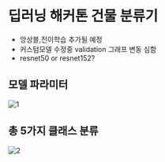 # 딥러닝 해커톤 건물 분류기  

* 앙상블,전이학습 추가될 예정
* 커스텀모델 수정중 validation 그래프 변동 심함
* resnet50 or resnet152?

## 모델 파라미터

![1](https://user-images.githubusercontent.com/76561461/143420897-75d71082-b79a-424b-8812-bf8fde99cf1b.PNG)

## 총 5가지 클래스 분류
![2](https://user-images.githubusercontent.com/76561461/143420903-4a896129-76fe-4a57-ac25-2b6d5064e443.PNG)
